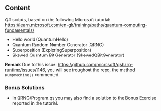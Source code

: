 ## Content

Q# scripts, based on the following Microsoft tutorial:
https://learn.microsoft.com/en-gb/training/paths/quantum-computing-fundamentals/

- Hello world (QuantumHello)
- Quantum Random Number Generator (QRNG)
- Superposition (ExploringSuperposition)
- Skewed Quantum Bit Generator (SkewedQBitGenerator)

**Remark**
Due to this issue: https://github.com/microsoft/qsharp-runtime/issues/1146, you will see troughout the repo, the method `DumpMachine()` commented. 

### Bonus Solutions
- In QRNG/Program.qs you may also find a solution to the Bonus Exercise reported in the tutorial.


